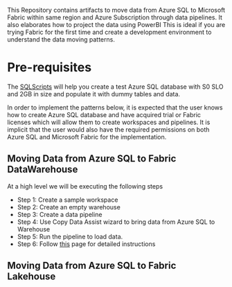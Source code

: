 This Repository contains artifacts to move data from Azure SQL to Microsoft Fabric within same region and Azure Subscription through data pipelines. It also elaborates how to project the data using PowerBI
This is ideal if you are trying Fabric for the first time and create a development environment to understand the data moving patterns.

# Pre-requisites

The [SQLScripts](/Assests/SQLScripts/) will help you create a test Azure SQL database with S0 SLO and 2GB in size and populate it with dummy tables and data.

In order to implement the patterns below, it is expected that the user knows how to create Azure SQL database and have acquired trial or Fabric licenses which will allow them to create workspaces and pipelines. It is implicit that the user would also have the required permissions on both Azure SQL and Microsoft Fabric for the implementation.

## Moving Data from Azure SQL to Fabric DataWarehouse

At a high level we will be executing the following steps

- Step 1: Create a sample workspace
- Step 2: Create an empty warehouse
- Step 3: Create a data pipeline
- Step 4: Use Copy Data Assist wizard to bring data from Azure SQL to Warehouse
- Step 5: Run the pipeline to load data.
- Step 6: 
Follow [this](/MovingDatafromAzureSQLtoWarehouse.md) page for detailed instructions

## Moving Data from Azure SQL to Fabric Lakehouse
